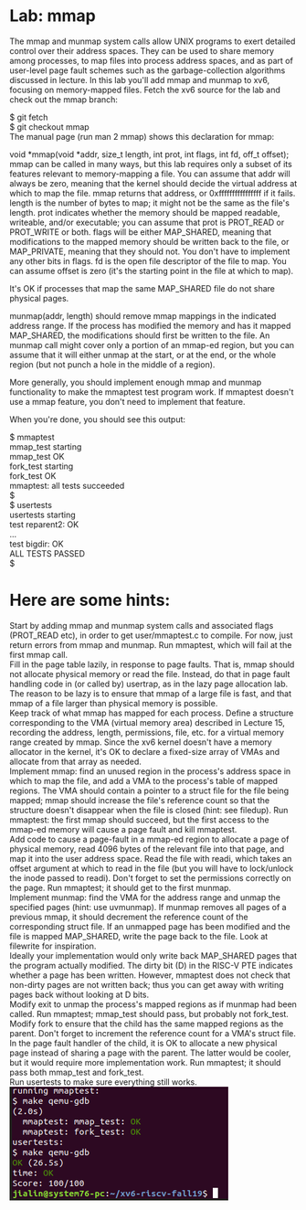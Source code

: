# Lab: mmap
The mmap and munmap system calls allow UNIX programs to exert detailed control over their address spaces. They can be used to share memory among processes, to map files into process address spaces, and as part of user-level page fault schemes such as the garbage-collection algorithms discussed in lecture. In this lab you'll add mmap and munmap to xv6, focusing on memory-mapped files.
Fetch the xv6 source for the lab and check out the mmap branch: <br />

  $ git fetch <br />
  $ git checkout mmap <br />
The manual page (run man 2 mmap) shows this declaration for mmap: <br />

void *mmap(void *addr, size_t length, int prot, int flags,
           int fd, off_t offset);
mmap can be called in many ways, but this lab requires only a subset of its features relevant to memory-mapping a file. You can assume that addr will always be zero, meaning that the kernel should decide the virtual address at which to map the file. mmap returns that address, or 0xffffffffffffffff if it fails. length is the number of bytes to map; it might not be the same as the file's length. prot indicates whether the memory should be mapped readable, writeable, and/or executable; you can assume that prot is PROT_READ or PROT_WRITE or both. flags will be either MAP_SHARED, meaning that modifications to the mapped memory should be written back to the file, or MAP_PRIVATE, meaning that they should not. You don't have to implement any other bits in flags. fd is the open file descriptor of the file to map. You can assume offset is zero (it's the starting point in the file at which to map).

It's OK if processes that map the same MAP_SHARED file do not share physical pages. <br />

munmap(addr, length) should remove mmap mappings in the indicated address range. If the process has modified the memory and has it mapped MAP_SHARED, the modifications should first be written to the file. An munmap call might cover only a portion of an mmap-ed region, but you can assume that it will either unmap at the start, or at the end, or the whole region (but not punch a hole in the middle of a region).

More generally, you should implement enough mmap and munmap functionality to make the mmaptest test program work. If mmaptest doesn't use a mmap feature, you don't need to implement that feature. <br />

When you're done, you should see this output: <br />

$ mmaptest <br />
mmap_test starting <br />
mmap_test OK <br />
fork_test starting <br />
fork_test OK <br />
mmaptest: all tests succeeded <br />
$  <br />
$ usertests <br />
usertests starting <br />
test reparent2: OK <br />
... <br />
test bigdir: OK <br />
ALL TESTS PASSED <br />
$  <br />
# Here are some hints:

Start by adding mmap and munmap system calls and associated flags (PROT_READ etc), in order to get user/mmaptest.c to compile. For now, just return errors from mmap and munmap. Run mmaptest, which will fail at the first mmap call. <br />
Fill in the page table lazily, in response to page faults. That is, mmap should not allocate physical memory or read the file. Instead, do that in page fault handling code in (or called by) usertrap, as in the lazy page allocation lab. The reason to be lazy is to ensure that mmap of a large file is fast, and that mmap of a file larger than physical memory is possible. <br />
Keep track of what mmap has mapped for each process. Define a structure corresponding to the VMA (virtual memory area) described in Lecture 15, recording the address, length, permissions, file, etc. for a virtual memory range created by mmap. Since the xv6 kernel doesn't have a memory allocator in the kernel, it's OK to declare a fixed-size array of VMAs and allocate from that array as needed. <br />
Implement mmap: find an unused region in the process's address space in which to map the file, and add a VMA to the process's table of mapped regions. The VMA should contain a pointer to a struct file for the file being mapped; mmap should increase the file's reference count so that the structure doesn't disappear when the file is closed (hint: see filedup). Run mmaptest: the first mmap should succeed, but the first access to the mmap-ed memory will cause a page fault and kill mmaptest. <br />
Add code to cause a page-fault in a mmap-ed region to allocate a page of physical memory, read 4096 bytes of the relevant file into that page, and map it into the user address space. Read the file with readi, which takes an offset argument at which to read in the file (but you will have to lock/unlock the inode passed to readi). Don't forget to set the permissions correctly on the page. Run mmaptest; it should get to the first munmap. <br />
Implement munmap: find the VMA for the address range and unmap the specified pages (hint: use uvmunmap). If munmap removes all pages of a previous mmap, it should decrement the reference count of the corresponding struct file. If an unmapped page has been modified and the file is mapped MAP_SHARED, write the page back to the file. Look at filewrite for inspiration. <br />
Ideally your implementation would only write back MAP_SHARED pages that the program actually modified. The dirty bit (D) in the RISC-V PTE indicates whether a page has been written. However, mmaptest does not check that non-dirty pages are not written back; thus you can get away with writing pages back without looking at D bits. <br />
Modify exit to unmap the process's mapped regions as if munmap had been called. Run mmaptest; mmap_test should pass, but probably not fork_test. <br />
Modify fork to ensure that the child has the same mapped regions as the parent. Don't forget to increment the reference count for a VMA's struct file. In the page fault handler of the child, it is OK to allocate a new physical page instead of sharing a page with the parent. The latter would be cooler, but it would require more implementation work. Run mmaptest; it should pass both mmap_test and fork_test. <br />
Run usertests to make sure everything still works. <br />
![Test Image 1](result.png)
